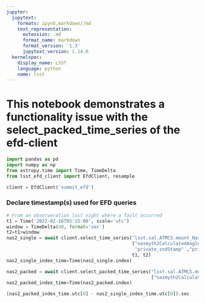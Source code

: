 ```yaml
---
jupyter:
  jupytext:
    formats: ipynb,markdown//md
    text_representation:
      extension: .md
      format_name: markdown
      format_version: '1.3'
      jupytext_version: 1.14.0
  kernelspec:
    display_name: LSST
    language: python
    name: lsst
---
```


# This notebook demonstrates a functionality issue with the select_packed_time_series of the efd-client

```python
import pandas as pd
import numpy as np
from astropy.time import Time, TimeDelta
from lsst_efd_client import EfdClient, resample
```

```python
client = EfdClient('summit_efd')
```

<!-- #region tags=[] -->
### Declare timestamp(s) used for EFD queries
<!-- #endregion -->

```python
# From an observeration last night where a fault occurred
t1 = Time('2022-02-16T05:15:00', scale='utc')
window = TimeDelta(40, format='sec')
t2=t1+window
nas2_single = await client.select_time_series("lsst.sal.ATMCS.mount_Nasmyth_Encoders", \
                                              ["nasmyth2CalculatedAngle0","nasmyth2CalculatedAngle99", \
                                               "private_sndStamp" ,"private_kafkaStamp", "cRIO_timestamp"], \
                                              t1, t2)
nas2_single_index_time=Time(nas2_single.index)

nas2_packed = await client.select_packed_time_series("lsst.sal.ATMCS.mount_Nasmyth_Encoders", \
                                                     ["nasmyth2CalculatedAngle"], t1, t2)
nas2_packed_index_time=Time(nas2_packed.index)
```

```python
(nas2_packed_index_time.utc[0] - nas2_single_index_time.utc[0]).sec
```

```python

```
